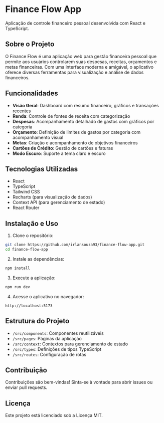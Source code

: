 # Finance Flow App

Aplicação de controle financeiro pessoal desenvolvida com React e TypeScript.

## Sobre o Projeto

O Finance Flow é uma aplicação web para gestão financeira pessoal que permite aos usuários controlarem suas despesas, receitas, orçamentos e metas financeiras. Com uma interface moderna e amigável, o aplicativo oferece diversas ferramentas para visualização e análise de dados financeiros.

## Funcionalidades

- **Visão Geral**: Dashboard com resumo financeiro, gráficos e transações recentes
- **Renda**: Controle de fontes de receita com categorização
- **Despesas**: Acompanhamento detalhado de gastos com gráficos por categoria
- **Orçamento**: Definição de limites de gastos por categoria com acompanhamento visual
- **Metas**: Criação e acompanhamento de objetivos financeiros
- **Cartões de Crédito**: Gestão de cartões e faturas
- **Modo Escuro**: Suporte a tema claro e escuro

## Tecnologias Utilizadas

- React
- TypeScript
- Tailwind CSS
- Recharts (para visualização de dados)
- Context API (para gerenciamento de estado)
- React Router

## Instalação e Uso

1. Clone o repositório:
```bash
git clone https://github.com/irlansouza93/finance-flow-app.git
cd finance-flow-app
```

2. Instale as dependências:
```bash
npm install
```

3. Execute a aplicação:
```bash
npm run dev
```

4. Acesse o aplicativo no navegador:
```
http://localhost:5173
```

## Estrutura do Projeto

- `/src/components`: Componentes reutilizáveis
- `/src/pages`: Páginas da aplicação
- `/src/context`: Contextos para gerenciamento de estado
- `/src/types`: Definições de tipos TypeScript
- `/src/routes`: Configuração de rotas

## Contribuição

Contribuições são bem-vindas! Sinta-se à vontade para abrir issues ou enviar pull requests.

## Licença

Este projeto está licenciado sob a Licença MIT. 